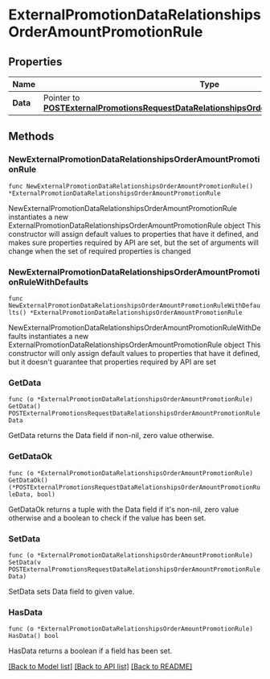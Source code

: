 # ExternalPromotionDataRelationshipsOrderAmountPromotionRule

## Properties

Name | Type | Description | Notes
------------ | ------------- | ------------- | -------------
**Data** | Pointer to [**POSTExternalPromotionsRequestDataRelationshipsOrderAmountPromotionRuleData**](POSTExternalPromotionsRequestDataRelationshipsOrderAmountPromotionRuleData.md) |  | [optional] 

## Methods

### NewExternalPromotionDataRelationshipsOrderAmountPromotionRule

`func NewExternalPromotionDataRelationshipsOrderAmountPromotionRule() *ExternalPromotionDataRelationshipsOrderAmountPromotionRule`

NewExternalPromotionDataRelationshipsOrderAmountPromotionRule instantiates a new ExternalPromotionDataRelationshipsOrderAmountPromotionRule object
This constructor will assign default values to properties that have it defined,
and makes sure properties required by API are set, but the set of arguments
will change when the set of required properties is changed

### NewExternalPromotionDataRelationshipsOrderAmountPromotionRuleWithDefaults

`func NewExternalPromotionDataRelationshipsOrderAmountPromotionRuleWithDefaults() *ExternalPromotionDataRelationshipsOrderAmountPromotionRule`

NewExternalPromotionDataRelationshipsOrderAmountPromotionRuleWithDefaults instantiates a new ExternalPromotionDataRelationshipsOrderAmountPromotionRule object
This constructor will only assign default values to properties that have it defined,
but it doesn't guarantee that properties required by API are set

### GetData

`func (o *ExternalPromotionDataRelationshipsOrderAmountPromotionRule) GetData() POSTExternalPromotionsRequestDataRelationshipsOrderAmountPromotionRuleData`

GetData returns the Data field if non-nil, zero value otherwise.

### GetDataOk

`func (o *ExternalPromotionDataRelationshipsOrderAmountPromotionRule) GetDataOk() (*POSTExternalPromotionsRequestDataRelationshipsOrderAmountPromotionRuleData, bool)`

GetDataOk returns a tuple with the Data field if it's non-nil, zero value otherwise
and a boolean to check if the value has been set.

### SetData

`func (o *ExternalPromotionDataRelationshipsOrderAmountPromotionRule) SetData(v POSTExternalPromotionsRequestDataRelationshipsOrderAmountPromotionRuleData)`

SetData sets Data field to given value.

### HasData

`func (o *ExternalPromotionDataRelationshipsOrderAmountPromotionRule) HasData() bool`

HasData returns a boolean if a field has been set.


[[Back to Model list]](../README.md#documentation-for-models) [[Back to API list]](../README.md#documentation-for-api-endpoints) [[Back to README]](../README.md)


